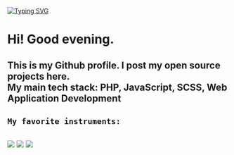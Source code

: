 [![Typing SVG](https://readme-typing-svg.herokuapp.com?color=%23E4F722&lines=Welcome+to+my+GITHUB+profile)](https://git.io/typing-svg)

<h1>Hi! Good evening.</h1>
  <h2>This is my Github profile. I post my open source projects here.<br />
       My main tech stack: PHP, JavaScript, SCSS, Web Application Development<br/>
  </h2>
   <h2><code>My favorite instruments:</code></h2>
   <h2>
       <img src="https://img.icons8.com/color/48/000000/adobe-xd--v1.png"/>
       <img src="https://img.icons8.com/color/48/000000/visual-studio-code-2019.png"/>
       <img src="https://img.icons8.com/color/48/000000/adobe-illustrator--v1.png"/>
   </h2>
